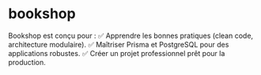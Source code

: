 # bookshop
Bookshop est conçu pour : ✅ Apprendre les bonnes pratiques (clean code, architecture modulaire). ✅ Maîtriser Prisma et PostgreSQL pour des applications robustes. ✅ Créer un projet professionnel prêt pour la production.
